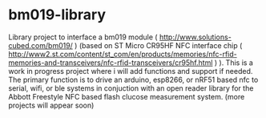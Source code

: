 # bm019-library

Library project to interface a bm019 module ( http://www.solutions-cubed.com/bm019/ ) (based on ST Micro CR95HF NFC interface chip ( http://www2.st.com/content/st_com/en/products/memories/nfc-rfid-memories-and-transceivers/nfc-rfid-transceivers/cr95hf.html ) ).
This is a work in progress project where i will add functions and support if needed.
The primary function is to drive an arduino, esp8266, or nRF51 based nfc to serial, wifi, or ble systems in conjuction with an open reader library for the Abbott Freestyle NFC based flash clucose measurement system. (more projects will appear soon)